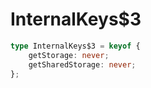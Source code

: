 # InternalKeys$3

```ts
type InternalKeys$3 = keyof {
    getStorage: never;
    getSharedStorage: never;
};
```


